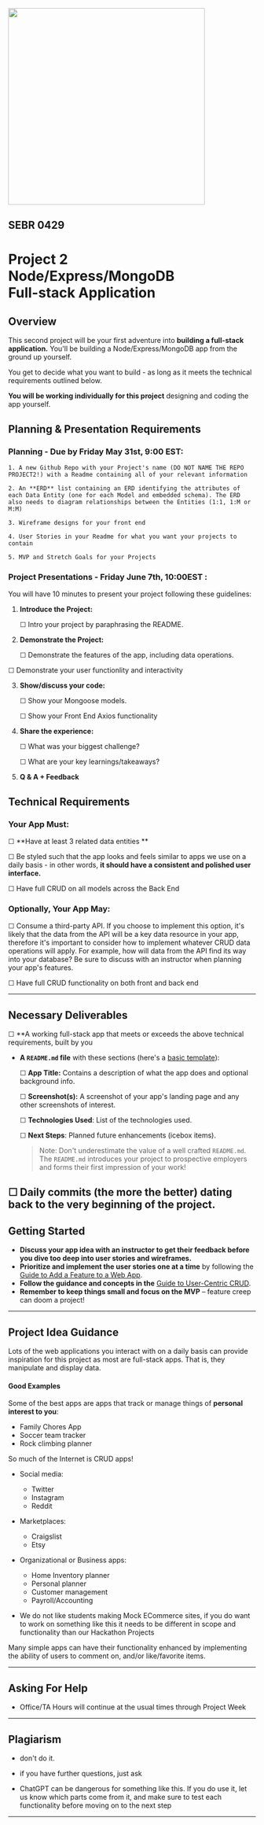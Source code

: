 <img src="https://i.imgur.com/QgojyYY.png" width="400">

## SEBR 0429

# Project 2<br>Node/Express/MongoDB<br>Full-stack Application

## Overview

This second project will be your first adventure into **building a full-stack 
application.** You'll be building a Node/Express/MongoDB app from the ground up yourself.


You get to decide what you want to build - as long as it meets the technical requirements outlined below.

**You will be working individually for this project** designing and coding the app yourself.




## Planning & Presentation Requirements

### Planning - Due by Friday May 31st, 9:00 EST:

    
    1. A new Github Repo with your Project's name (DO NOT NAME THE REPO PROJECT2!) with a Readme containing all of your relevant information
    
    2. An **ERD** list containing an ERD identifying the attributes of each Data Entity (one for each Model and embedded schema). The ERD also needs to diagram relationships between the Entities (1:1, 1:M or M:M)

    3. Wireframe designs for your front end
     
    4. User Stories in your Readme for what you want your projects to contain

    5. MVP and Stretch Goals for your Projects


### Project Presentations - Friday June 7th, 10:00EST :

You will have 10 minutes to present your project following these guidelines:

1. **Introduce the Project:**

	☐ Intro your project by paraphrasing the README.
	
2. **Demonstrate the Project:**

	☐ Demonstrate the features of the app, including data operations.
  
  ☐ Demonstrate your user functionlity and interactivity 
	
3. **Show/discuss your code:**

	☐ Show your Mongoose models.
	
	☐ Show your Front End Axios functionality
  
  
4. **Share the experience:**

	☐ What was your biggest challenge?
	
	☐ What are your key learnings/takeaways?
	
5. **Q & A + Feedback**



## Technical Requirements

### Your App Must:

☐ **Have at least 3 related data entities **

☐ Be styled such that the app looks and feels similar to apps we use on a daily basis - in other words, **it should have a consistent and polished user interface.**

☐ Have full CRUD on all models across the Back End


### Optionally, Your App May:

☐ Consume a third-party API.  If you choose to implement this option, it's likely that the data from the API will be a key data resource in your app, therefore it's important to consider how to implement whatever CRUD data operations will apply.  For example, how will data from the API find its way into your database?  Be sure to discuss with an instructor when planning your app's features.


☐ Have full CRUD functionality on both front and back end


---

## Necessary Deliverables

☐ **A working full-stack app that meets or exceeds the above technical requirements, built by you

- **A ``README.md`` file** with these sections (here's a [basic template](project-readme-starter.md)):

  ☐ **App Title:** Contains a description of what the app does and optional background info.
  
  ☐ **Screenshot(s):** A screenshot of your app's landing page and any other screenshots of interest.
  
  ☐ **Technologies Used**: List of the technologies used.

  
  ☐ **Next Steps**: Planned future enhancements (icebox items).
  
  > Note: Don't underestimate the value of a well crafted `README.md`. The `README.md` introduces your project to prospective employers and forms their first impression of your work!

☐ **Daily commits (the more the better) dating back to the very beginning of the project**.
---

## Getting Started

- **Discuss your app idea with an instructor to get their feedback before you dive too deep into user stories and wireframes.**
- **Prioritize and implement the user stories one at a time** by following the [Guide to Add a Feature to a Web App](guide-to-add-feature-to-web-app.md).
- **Follow the guidance and concepts in the** [Guide to User-Centric CRUD](guide-to-user-centric-crud.md).
- **Remember to keep things small and focus on the MVP** – feature creep can doom a project!

---

## Project Idea Guidance

Lots of the web applications you interact with on a daily basis can provide inspiration for this project as most are full-stack apps.  That is, they manipulate and display data.


#### Good Examples

Some of the best apps are apps that track or manage things of **personal interest to you**:
  
- Family Chores App
- Soccer team tracker
- Rock climbing planner

So much of the Internet is CRUD apps!

- Social media:
  - Twitter
  - Instagram
  - Reddit
- Marketplaces: 
  - Craigslist
  - Etsy
- Organizational or Business apps:
  - Home Inventory planner
  - Personal planner
  - Customer management
  - Payroll/Accounting
 
- We do not like students making Mock ECommerce sites, if you do want to work on something like this it needs to be different in scope and functionality than our Hackathon Projects

Many simple apps can have their functionality enhanced by implementing the ability of users to comment on, and/or like/favorite items. 

---
## Asking For Help

-  Office/TA Hours will continue at the usual times through Project Week

---
## Plagiarism

- don't do it.

- if you have further questions, just ask

- ChatGPT can be dangerous for something like this. If you do use it, let us know which parts come from it, and make sure to test each functionality before moving on to the next step

---
